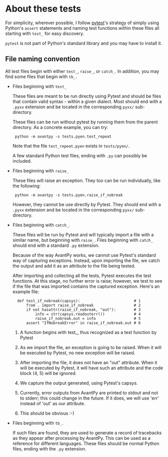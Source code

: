 # About these tests

For simplicity, wherever possible, I follow
[pytest](https://docs.pytest.org/en/latest/contents.html)'s strategy of
simply using Python's `assert` statements and naming test functions within
these files all starting with `test_` for easy discovery.

`pytest` is not part of Python's standard library and you may have to install it.

## File naming convention

All test files begin with either `test_`, `raise_`, or `catch_`.
In addition, you may find some files that begin with `tb_`.

- Files beginning with `test_`

   These files are meant to be run directly using Pytest and should be
   files that contain valid syntax - within a given dialect.
   Most should end with a `.pyxx` extension and be located in the
   corresponding `pyxx/` sub-directory.

   These files can be run without pytest by running them from the
   parent directory.  As a concrete example, you can try:

       python -m avantpy -s tests.pyen.test_repeat

   Note that the file `test_repeat.pyen` exists in `tests/pyen/`.

   A few standard Python test files, ending with `.py` can possibly be included.

- Files beginning with `raise_`

   These files will raise an exception. They too can be run individually,
   like the following:

       python -m avantpy -s tests.pyen.raise_if_nobreak

   However, they cannot be use directly by Pytest.
   They should end with a `.pyxx` extension and be located in the
   corresponding `pyxx/` sub-directory.

- Files beginning with `catch_`.

   These files will be run by Pytest and will typically import a file
   with a similar name, but beginning with `raise_`. Files beginning
   with `catch_` should end with a standard `.py` extension.

   Because of the way AvantPy works, we cannot use Pytest's standard
   way of capturing exceptions.
   Instead, upon importing the file, we catch the output and add it as
   an attribute to the file being tested.

   After importing and collecting all the tests, Pytest executes the test
   functions. At this stage, no further error is raise; however, we test
   to see if the file that was imported contains the captured exception.
   Here's an example file:

        def test_if_nobreak(capsys):                        # 1
            from . import raise_if_nobreak                  # 2
            if not hasattr(raise_if_nobreak, "out"):        # 3
                info = str(capsys.readouterr())             # 4
                raise_if_nobreak.out = info                 # 5
            assert "IfNobreakError" in raise_if_nobreak.out # 6

    1. A function begins with test_, thus recognized as a test function by Pytest

    2. As we import the file, an exception is going to be raised. When it will
       be executed by Pytest, no new exception will be raised.

    3. After importing the file, it does not have an "out" attribute. When it
       will be executed by Pytest, it will have such an attribute and the
       code block (4, 5) will be ignored.

    4. We capture the output generated, using Pytest's capsys.

    5. Currently, error outputs from AvantPy are printed to stdout and not
       to stderr; this could change in the future. If it does, we will use
       'err' instead of 'out' as our attribute.

    6. This should be obvious :-)

- Files beginning with `tb_`.

   If such files are found, they are used to generate a record of
   tracebacks as they appear after processing by AvantPy. This can be used
   as a reference for different languages.  These files should be normal
   Python files, ending with the `.py` extension.
